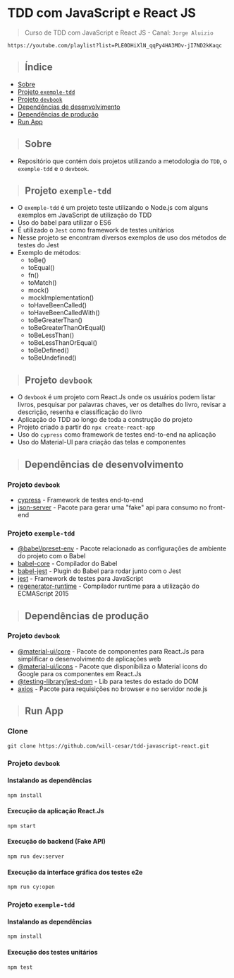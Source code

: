 # TDD com JavaScript e React JS

> Curso de TDD com JavaScript e React JS - Canal: `Jorge Aluizio`

```
https://youtube.com/playlist?list=PLE0DHiXlN_qqPy4HA3MOv-jI7ND2kKaqc
```

> ## Índice

- [Sobre](#sobre)
- [Projeto `exemple-tdd`](#exemple-tdd)
- [Projeto `devbook`](#devbook)
- [Dependências de desenvolvimento](#dependencias-dev)
- [Dependências de produção](#dependencias-prod)
- [Run App](#run-app)

> ## <a name="sobre"></a> Sobre

- Repositório que contém dois projetos utilizando a metodologia do `TDD`, o `exemple-tdd` e o `devbook`.

> ## <a name="exemple-tdd"></a> Projeto `exemple-tdd`

- O `exemple-tdd` é um projeto teste utilizando o Node.js com alguns exemplos em JavaScript de utilização do TDD
- Uso do babel para utilizar o ES6
- É utilizado o `Jest` como framework de testes unitários
- Nesse projeto se encontram diversos exemplos de uso dos métodos de testes do Jest
- Exemplo de métodos: 
  - toBe()
  - toEqual()
  - fn()
  - toMatch()
  - mock()
  - mockImplementation()
  - toHaveBeenCalled()
  - toHaveBeenCalledWith()
  - toBeGreaterThan()
  - toBeGreaterThanOrEqual()
  - toBeLessThan()
  - toBeLessThanOrEqual()
  - toBeDefined()
  - toBeUndefined()

> ## <a name="devbook"></a> Projeto `devbook`

- O `devbook` é um projeto com React.Js onde os usuários podem listar livros, pesquisar por palavras chaves, ver os detalhes do livro, revisar a descrição, resenha e classificação do livro
- Aplicação do TDD ao longo de toda a construção do projeto
- Projeto criado a partir do `npx create-react-app`
- Uso do `cypress` como framework de testes end-to-end na aplicação
- Uso do Material-UI para criação das telas e componentes

> ## <a name="dependencias-dev"></a> Dependências de desenvolvimento

### Projeto `devbook`

- [cypress](https://www.npmjs.com/package/cypress) - Framework de testes end-to-end
- [json-server](https://www.npmjs.com/package/json-server) - Pacote para gerar uma "fake" api para consumo no front-end 

### Projeto `exemple-tdd`

- [@babel/preset-env](https://www.npmjs.com/package/@babel/preset-env) - Pacote relacionado as configurações de ambiente do projeto com o Babel
- [babel-core](https://www.npmjs.com/package/babel-core) - Compilador do Babel
- [babel-jest](https://www.npmjs.com/package/babel-jest) - Plugin do Babel para rodar junto com o Jest
- [jest](https://www.npmjs.com/package/jest) - Framework de testes para JavaScript
- [regenerator-runtime]() - Compilador runtime para a utilização do ECMAScript 2015

> ## <a name="dependencias-prod"></a> Dependências de produção

### Projeto `devbook`

- [@material-ui/core](https://www.npmjs.com/package/@material-ui/core) - Pacote de componentes para React.Js para simplificar o desenvolvimento de aplicações web
- [@material-ui/icons](https://www.npmjs.com/package/@material-ui/icons) - Pacote que disponibiliza o Material icons do Google para os componentes em React.Js
- [@testing-library/jest-dom](https://www.npmjs.com/package/@testing-library/jest-dom) - Lib para testes do estado do DOM
- [axios](https://www.npmjs.com/package/axios) - Pacote para requisições no browser e no servidor node.js

> ## <a name="run-app"></a> Run App

### Clone

```
git clone https://github.com/will-cesar/tdd-javascript-react.git
```
### Projeto `devbook` 

#### Instalando as dependências

```
npm install
```

#### Execução da aplicação React.Js

```
npm start
```

#### Execução do backend (Fake API)

```
npm run dev:server
```

#### Execução da interface gráfica dos testes e2e

```
npm run cy:open
```

### Projeto `exemple-tdd`

#### Instalando as dependências

```
npm install
```

#### Execução dos testes unitários

```
npm test
```